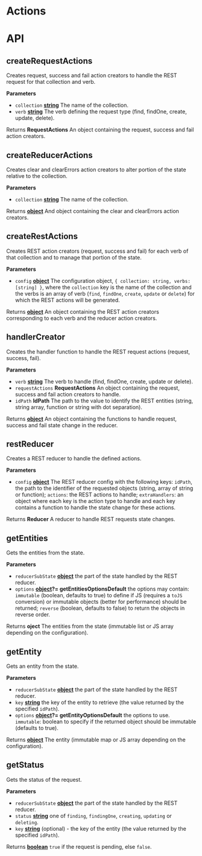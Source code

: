 # Actions

# API

<!-- Generated by documentation.js. Update this documentation by updating the source code. -->

## createRequestActions

Creates request, success and fail action creators to handle the REST request for that collection and verb.

**Parameters**

-   `collection` **[string](https://developer.mozilla.org/en-US/docs/Web/JavaScript/Reference/Global_Objects/String)** The name of the collection.
-   `verb` **[string](https://developer.mozilla.org/en-US/docs/Web/JavaScript/Reference/Global_Objects/String)** The verb defining the request type (find, findOne, create, update, delete).

Returns **RequestActions** An object containing the request, success and fail action creators.

## createReducerActions

Creates clear and clearErrors action creators to alter portion of the state relative to the collection.

**Parameters**

-   `collection` **[string](https://developer.mozilla.org/en-US/docs/Web/JavaScript/Reference/Global_Objects/String)** The name of the collection.

Returns **[object](https://developer.mozilla.org/en-US/docs/Web/JavaScript/Reference/Global_Objects/Object)** And object containing the clear and clearErrors action creators.

## createRestActions

Creates REST action creators (request, success and fail) for each verb of that collection and to manage that portion of the state.

**Parameters**

-   `config` **[object](https://developer.mozilla.org/en-US/docs/Web/JavaScript/Reference/Global_Objects/Object)** The configuration object, `{ collection: string, verbs: [string] }`, where the `collection` key is the name of the collection and the verbs is an array of verb (`find`, `findOne`, `create`, `update` or `delete`) for which the REST actions will be generated.

Returns **[object](https://developer.mozilla.org/en-US/docs/Web/JavaScript/Reference/Global_Objects/Object)** An object containing the REST action creators corresponding to each verb and the reducer action creators.

## handlerCreator

Creates the handler function to handle the REST request actions (request, success, fail).

**Parameters**

-   `verb` **[string](https://developer.mozilla.org/en-US/docs/Web/JavaScript/Reference/Global_Objects/String)** The verb to handle (find, findOne, create, update or delete).
-   `requestActions` **RequestActions** An object containing the request, success and fail action creators to handle.
-   `idPath` **IdPath** The path to the value to identify the REST entities (string, string array, function or string with dot separation).

Returns **[object](https://developer.mozilla.org/en-US/docs/Web/JavaScript/Reference/Global_Objects/Object)** An object containing the functions to handle request, success and fail state change in the reducer.

## restReducer

Creates a REST reducer to handle the defined actions.

**Parameters**

-   `config` **[object](https://developer.mozilla.org/en-US/docs/Web/JavaScript/Reference/Global_Objects/Object)** The REST reducer config with the following keys: `idPath`, the path to the identifier of the requested objects (string, array of string or function); `actions`: the REST actions to handle; `extraHandlers`: an object where each key is the action type to handle and each key contains a function to handle the state change for these actions.

Returns **Reducer** A reducer to handle REST requests state changes.

## getEntities

Gets the entities from the state.

**Parameters**

-   `reducerSubState` **[object](https://developer.mozilla.org/en-US/docs/Web/JavaScript/Reference/Global_Objects/Object)** the part of the state handled by the REST reducer.
-   `options` **[object](https://developer.mozilla.org/en-US/docs/Web/JavaScript/Reference/Global_Objects/Object)?= getEntitiesOptionsDefault** the options may contain: `immutable` (boolean, defaults to true) to define if JS (requires a `toJS` conversion) or immutable objects (better for performance) should be returned; `reverse` (boolean, defaults to false) to return the objects in reverse order.

Returns **oject** The entities from the state (immutable list or JS array depending on the configuration).

## getEntity

Gets an entity from the state.

**Parameters**

-   `reducerSubState` **[object](https://developer.mozilla.org/en-US/docs/Web/JavaScript/Reference/Global_Objects/Object)** the part of the state handled by the REST reducer.
-   `key` **[string](https://developer.mozilla.org/en-US/docs/Web/JavaScript/Reference/Global_Objects/String)** the key of the entity to retrieve (the value returned by the specified `idPath`).
-   `options` **[object](https://developer.mozilla.org/en-US/docs/Web/JavaScript/Reference/Global_Objects/Object)?= getEntityOptionsDefault** the options to use. `immutable`: boolean to specify if the returned object should be immutable (defaults to true).

Returns **[object](https://developer.mozilla.org/en-US/docs/Web/JavaScript/Reference/Global_Objects/Object)** The entity (immutable map or JS array depending on the configuration).

## getStatus

Gets the status of the request.

**Parameters**

-   `reducerSubState` **[object](https://developer.mozilla.org/en-US/docs/Web/JavaScript/Reference/Global_Objects/Object)** the part of the state handled by the REST reducer.
-   `status` **[string](https://developer.mozilla.org/en-US/docs/Web/JavaScript/Reference/Global_Objects/String)** one of `finding`, `findingOne`, `creating`, `updating` or `deleting`.
-   `key` **[string](https://developer.mozilla.org/en-US/docs/Web/JavaScript/Reference/Global_Objects/String)** (optional) - the key of the entity (the value returned by the specified `idPath`).

Returns **[boolean](https://developer.mozilla.org/en-US/docs/Web/JavaScript/Reference/Global_Objects/Boolean)** `true` if the request is pending, else `false`.
